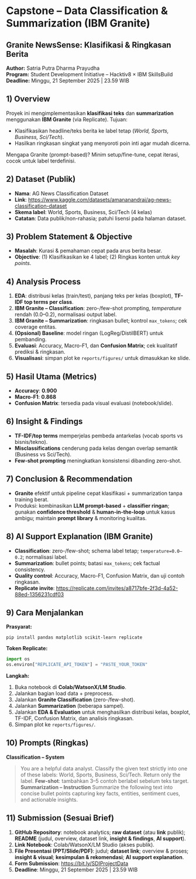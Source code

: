 
# Capstone – Data Classification & Summarization (IBM Granite)

## Granite NewsSense: Klasifikasi & Ringkasan Berita

**Author:** Satria Putra Dharma Prayudha  
**Program:** Student Development Initiative – Hacktiv8 × IBM SkillsBuild  
**Deadline:** Minggu, 21 September 2025 | 23.59 WIB

## 1) Overview
Proyek ini mengimplementasikan **klasifikasi teks** dan **summarization** menggunakan **IBM Granite** (via Replicate).
Tujuan:
- Klasifikasikan headline/teks berita ke label tetap (*World, Sports, Business, Sci/Tech*).
- Hasilkan ringkasan singkat yang menyoroti poin inti agar mudah dicerna.

Mengapa Granite (prompt-based)? Minim setup/fine-tune, cepat iterasi, cocok untuk label terdefinisi.

## 2) Dataset (Publik)
- **Nama**: AG News Classification Dataset
- **Link**: https://www.kaggle.com/datasets/amananandrai/ag-news-classification-dataset
- **Skema label**: World, Sports, Business, Sci/Tech (4 kelas)
- **Catatan**: Data publik/non-rahasia; patuhi lisensi pada halaman dataset.

## 3) Problem Statement & Objective
- **Masalah**: Kurasi & pemahaman cepat pada arus berita besar.
- **Objective**: (1) Klasifikasikan ke 4 label; (2) Ringkas konten untuk *key points*.

## 4) Analysis Process
1. **EDA**: distribusi kelas (train/test), panjang teks per kelas (boxplot), **TF-IDF top terms per class**.
2. **IBM Granite – Classification**: zero-/few-shot prompting, *temperature* rendah (0.0–0.2), normalisasi output label.
3. **IBM Granite – Summarization**: ringkasan bullet; kontrol `max_tokens`; cek coverage entitas.
4. **(Opsional) Baseline**: model ringan (LogReg/DistilBERT) untuk pembanding.
5. **Evaluasi**: Accuracy, Macro-F1, dan **Confusion Matrix**; cek kualitatif prediksi & ringkasan.
6. **Visualisasi**: simpan plot ke `reports/figures/` untuk dimasukkan ke slide.

## 5) Hasil Utama (Metrics)
- **Accuracy**: **0.900**
- **Macro-F1**: **0.868**
- **Confusion Matrix**: tersedia pada visual evaluasi (notebook/slide).

## 6) Insight & Findings
- **TF-IDF/top terms** memperjelas pembeda antarkelas (vocab sports vs bisnis/tekno).
- **Misclassifications** cenderung pada kelas dengan overlap semantik (Business vs Sci/Tech).
- **Few-shot prompting** meningkatkan konsistensi dibanding zero-shot.

## 7) Conclusion & Recommendation
- **Granite** efektif untuk pipeline cepat klasifikasi + summarization tanpa training berat.
- Produksi: kombinasikan **LLM prompt-based** + **classifier ringan**; gunakan **confidence threshold** & **human-in-the-loop** untuk kasus ambigu; maintain **prompt library** & monitoring kualitas.

## 8) AI Support Explanation (IBM Granite)
- **Classification**: zero-/few-shot; schema label tetap; `temperature=0.0–0.2`; normalisasi label.
- **Summarization**: bullet points; batasi `max_tokens`; cek factual consistency.
- **Quality control**: Accuracy, Macro-F1, Confusion Matrix, dan uji contoh ringkasan.
- **Replicate invite**: https://replicate.com/invites/a8717bfe-2f3d-4a52-88ed-1356231cdf03

## 9) Cara Menjalankan
**Prasyarat:**
```
pip install pandas matplotlib scikit-learn replicate
```
**Token Replicate:**
```python
import os
os.environ["REPLICATE_API_TOKEN"] = "PASTE_YOUR_TOKEN"
```
**Langkah:**
1) Buka notebook di **Colab/WatsonX/LM Studio**.  
2) Jalankan bagian load data + preprocess.  
3) Jalankan **Granite Classification** (zero-/few-shot).  
4) Jalankan **Summarization** (beberapa sampel).  
5) Jalankan **EDA & Evaluation** untuk menghasilkan distribusi kelas, boxplot, TF-IDF, Confusion Matrix, dan analisis ringkasan.  
6) Simpan plot ke `reports/figures/`.

## 10) Prompts (Ringkas)
**Classification – System**
> You are a helpful data analyst. Classify the given text strictly into one of these labels: World, Sports, Business, Sci/Tech. Return only the label.
**Few-shot**: tambahkan 3–5 contoh berlabel sebelum teks target.  
**Summarization – Instruction**
> Summarize the following text into concise bullet points capturing key facts, entities, sentiment cues, and actionable insights.

## 11) Submission (Sesuai Brief)
1) **GitHub Repository**: notebook analytics; **raw dataset** (atau **link** publik); **README** (judul, overview, dataset link, **insight & findings**, **AI support**).  
2) **Link Notebook**: Colab/WatsonX/LM Studio (akses publik).  
3) **File Presentasi (PPT/Slide/PDF)**: judul; **dataset link**; overview & proses; **insight & visual**; **kesimpulan & rekomendasi**; **AI support explanation**.  
4) **Form Submission**: https://bit.ly/SDIProjectData  
5) **Deadline**: Minggu, 21 September 2025 | 23.59 WIB
